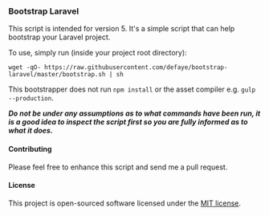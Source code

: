### Bootstrap Laravel

This script is intended for version 5.
It's a simple script that can help bootstrap your Laravel project.

To use, simply run (inside your project root directory):
```
wget -qO- https://raw.githubusercontent.com/defaye/bootstrap-laravel/master/bootstrap.sh | sh
```

This bootstrapper does not run `npm install` or the asset compiler e.g. `gulp --production`. 

***Do not be under any assumptions as to what commands have been run, it is a good idea to inspect the script first so you are fully informed as to what it does.***

#### Contributing

Please feel free to enhance this script and send me a pull request.


#### License

This project is open-sourced software licensed under the [MIT license](http://opensource.org/licenses/MIT).
